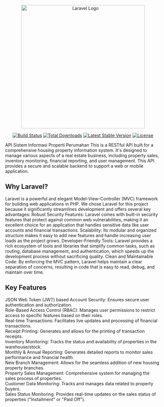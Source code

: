 <p align="center"><a href="https://laravel.com" target="_blank"><img src="https://raw.githubusercontent.com/laravel/art/master/logo-lockup/5%20SVG/2%20CMYK/1%20Full%20Color/laravel-logolockup-cmyk-red.svg" width="400" alt="Laravel Logo"></a></p>

<p align="center">
<a href="https://github.com/laravel/framework/actions"><img src="https://github.com/laravel/framework/workflows/tests/badge.svg" alt="Build Status"></a>
<a href="https://packagist.org/packages/laravel/framework"><img src="https://img.shields.io/packagist/dt/laravel/framework" alt="Total Downloads"></a>
<a href="https://packagist.org/packages/laravel/framework"><img src="https://img.shields.io/packagist/v/laravel/framework" alt="Latest Stable Version"></a>
<a href="https://packagist.org/packages/laravel/framework"><img src="https://img.shields.io/packagist/l/laravel/framework" alt="License"></a>
</p>

API Sistem Informasi Properti Perumahan
This is a RESTful API built for a comprehensive housing property information system. It's designed to manage various aspects of a real estate business, including property sales, inventory monitoring, financial reporting, and user management. This API provides a secure and scalable backend to support a web or mobile application.

## Why Laravel?
Laravel is a powerful and elegant Model-View-Controller (MVC) framework for building web applications in PHP. We chose Laravel for this project because it significantly streamlines development and offers several key advantages:
Robust Security Features: Laravel comes with built-in security features that protect against common web vulnerabilities, making it an excellent choice for an application that handles sensitive data like user accounts and financial transactions.
Scalability: Its modular and organized structure makes it easy to add new features and handle increasing user loads as the project grows.
Developer-Friendly Tools: Laravel provides a rich ecosystem of tools and libraries that simplify common tasks, such as routing, database management, and authentication, which speeds up the development process without sacrificing quality.
Clean and Maintainable Code: By enforcing the MVC pattern, Laravel helps maintain a clear separation of concerns, resulting in code that is easy to read, debug, and maintain over time.

## Key Features
JSON Web Token (JWT) based Account Security: Ensures secure user authentication and authorization. <br>
Role-Based Access Control (RBAC): Manages user permissions to restrict access to specific features based on their roles. <br>
Real-time Transactions: Facilitates live updates and processing of financial transactions. <br>
Receipt Printing: Generates and allows for the printing of transaction receipts. <br>
Inventory Monitoring: Tracks the status and availability of properties in the warehouse/stock. <br>
Monthly & Annual Reporting: Generates detailed reports to monitor sales performance and financial health. <br>
New Branch Management: Allows for the seamless addition of new housing property branches. <br>
Property Sales Management: Comprehensive system for managing the sales process of properties. <br>
Customer Data Monitoring: Tracks and manages data related to property buyers. <br>
Sales Status Monitoring: Provides real-time updates on the sales status of properties ("Installment" or "Paid Off"). <br>
